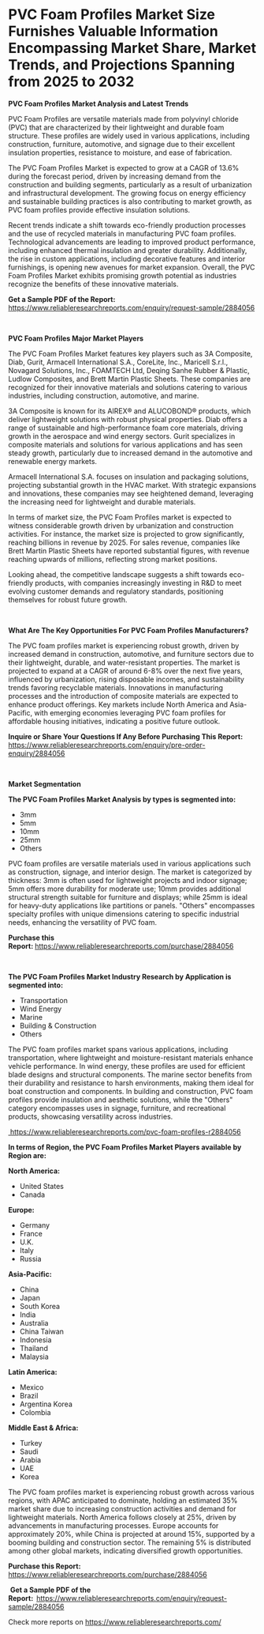 <p><h1>PVC Foam Profiles Market Size Furnishes Valuable Information Encompassing Market Share, Market Trends, and Projections Spanning from 2025 to 2032</h1></p><p><strong>PVC Foam Profiles Market Analysis and Latest Trends</strong></p>
<p><p>PVC Foam Profiles are versatile materials made from polyvinyl chloride (PVC) that are characterized by their lightweight and durable foam structure. These profiles are widely used in various applications, including construction, furniture, automotive, and signage due to their excellent insulation properties, resistance to moisture, and ease of fabrication. </p><p>The PVC Foam Profiles Market is expected to grow at a CAGR of 13.6% during the forecast period, driven by increasing demand from the construction and building segments, particularly as a result of urbanization and infrastructural development. The growing focus on energy efficiency and sustainable building practices is also contributing to market growth, as PVC foam profiles provide effective insulation solutions.</p><p>Recent trends indicate a shift towards eco-friendly production processes and the use of recycled materials in manufacturing PVC foam profiles. Technological advancements are leading to improved product performance, including enhanced thermal insulation and greater durability. Additionally, the rise in custom applications, including decorative features and interior furnishings, is opening new avenues for market expansion. Overall, the PVC Foam Profiles Market exhibits promising growth potential as industries recognize the benefits of these innovative materials.</p></p>
<p><strong>Get a Sample PDF of the Report:&nbsp;</strong> <a href="https://www.reliableresearchreports.com/enquiry/request-sample/2884056?utm_campaign=3309&utm_medium=2&utm_source=Github&utm_content=ia&utm_term=13032025&utm_id=pvc-foam-profiles">https://www.reliableresearchreports.com/enquiry/request-sample/2884056</a></p>
<p>&nbsp;</p>
<p><strong>PVC Foam Profiles Major Market Players</strong></p>
<p><p>The PVC Foam Profiles Market features key players such as 3A Composite, Diab, Gurit, Armacell International S.A., CoreLite, Inc., Maricell S.r.l., Novagard Solutions, Inc., FOAMTECH Ltd, Deqing Sanhe Rubber & Plastic, Ludlow Composites, and Brett Martin Plastic Sheets. These companies are recognized for their innovative materials and solutions catering to various industries, including construction, automotive, and marine.</p><p>3A Composite is known for its AIREX® and ALUCOBOND® products, which deliver lightweight solutions with robust physical properties. Diab offers a range of sustainable and high-performance foam core materials, driving growth in the aerospace and wind energy sectors. Gurit specializes in composite materials and solutions for various applications and has seen steady growth, particularly due to increased demand in the automotive and renewable energy markets.</p><p>Armacell International S.A. focuses on insulation and packaging solutions, projecting substantial growth in the HVAC market. With strategic expansions and innovations, these companies may see heightened demand, leveraging the increasing need for lightweight and durable materials.</p><p>In terms of market size, the PVC Foam Profiles market is expected to witness considerable growth driven by urbanization and construction activities. For instance, the market size is projected to grow significantly, reaching billions in revenue by 2025. For sales revenue, companies like Brett Martin Plastic Sheets have reported substantial figures, with revenue reaching upwards of millions, reflecting strong market positions.</p><p>Looking ahead, the competitive landscape suggests a shift towards eco-friendly products, with companies increasingly investing in R&D to meet evolving customer demands and regulatory standards, positioning themselves for robust future growth.</p></p>
<p>&nbsp;</p>
<p><strong>What Are The Key Opportunities For PVC Foam Profiles Manufacturers?</strong></p>
<p><p>The PVC foam profiles market is experiencing robust growth, driven by increased demand in construction, automotive, and furniture sectors due to their lightweight, durable, and water-resistant properties. The market is projected to expand at a CAGR of around 6-8% over the next five years, influenced by urbanization, rising disposable incomes, and sustainability trends favoring recyclable materials. Innovations in manufacturing processes and the introduction of composite materials are expected to enhance product offerings. Key markets include North America and Asia-Pacific, with emerging economies leveraging PVC foam profiles for affordable housing initiatives, indicating a positive future outlook.</p></p>
<p><strong>Inquire or Share Your Questions If Any Before Purchasing This Report:</strong> <a href="https://www.reliableresearchreports.com/enquiry/pre-order-enquiry/2884056?utm_campaign=3309&utm_medium=2&utm_source=Github&utm_content=ia&utm_term=13032025&utm_id=pvc-foam-profiles">https://www.reliableresearchreports.com/enquiry/pre-order-enquiry/2884056</a></p>
<p>&nbsp;</p>
<p><strong>Market Segmentation</strong></p>
<p><strong>The PVC Foam Profiles Market Analysis by types is segmented into:</strong></p>
<p><ul><li>3mm</li><li>5mm</li><li>10mm</li><li>25mm</li><li>Others</li></ul></p>
<p><p>PVC foam profiles are versatile materials used in various applications such as construction, signage, and interior design. The market is categorized by thickness: 3mm is often used for lightweight projects and indoor signage; 5mm offers more durability for moderate use; 10mm provides additional structural strength suitable for furniture and displays; while 25mm is ideal for heavy-duty applications like partitions or panels. "Others" encompasses specialty profiles with unique dimensions catering to specific industrial needs, enhancing the versatility of PVC foam.</p></p>
<p><strong>Purchase this Report:&nbsp;</strong><a href="https://www.reliableresearchreports.com/purchase/2884056?utm_campaign=3309&utm_medium=2&utm_source=Github&utm_content=ia&utm_term=13032025&utm_id=pvc-foam-profiles">https://www.reliableresearchreports.com/purchase/2884056</a></p>
<p>&nbsp;</p>
<p><strong>The PVC Foam Profiles Market Industry Research by Application is segmented into:</strong></p>
<p><ul><li>Transportation</li><li>Wind Energy</li><li>Marine</li><li>Building & Construction</li><li>Others</li></ul></p>
<p><p>The PVC foam profiles market spans various applications, including transportation, where lightweight and moisture-resistant materials enhance vehicle performance. In wind energy, these profiles are used for efficient blade designs and structural components. The marine sector benefits from their durability and resistance to harsh environments, making them ideal for boat construction and components. In building and construction, PVC foam profiles provide insulation and aesthetic solutions, while the "Others" category encompasses uses in signage, furniture, and recreational products, showcasing versatility across industries.</p></p>
<p><a href="https://www.reliableresearchreports.com/pvc-foam-profiles-r2884056?utm_campaign=3309&utm_medium=2&utm_source=Github&utm_content=ia&utm_term=13032025&utm_id=pvc-foam-profiles">&nbsp;https://www.reliableresearchreports.com/pvc-foam-profiles-r2884056</a></p>
<p><strong>In terms of Region, the PVC Foam Profiles Market Players available by Region are:</strong></p>
<p>
    <p> <strong> North America: </strong>
        <ul>
            <li>United States</li>
            <li>Canada</li>
        </ul>
        </p> 
    <p> <strong> Europe: </strong>
        <ul>
            <li>Germany</li>
            <li>France</li>
            <li>U.K.</li>
            <li>Italy</li>
            <li>Russia</li>
        </ul>
        </p> 
    <p> <strong> Asia-Pacific: </strong>
        <ul>
            <li>China</li>
            <li>Japan</li>
            <li>South Korea</li>
            <li>India</li>
            <li>Australia</li>
            <li>China Taiwan</li>
            <li>Indonesia</li>
            <li>Thailand</li>
            <li>Malaysia</li>
        </ul>
        </p> 
    <p> <strong> Latin America: </strong>
        <ul>
            <li>Mexico</li>
            <li>Brazil</li>
            <li>Argentina Korea</li>
            <li>Colombia</li>
        </ul>
        </p> 
    <p> <strong> Middle East & Africa: </strong>
        <ul>
            <li>Turkey</li>
            <li>Saudi</li>
            <li>Arabia</li>
            <li>UAE</li>
            <li>Korea</li>
        </ul>
    </p>
    </p>
<p><p>The PVC foam profiles market is experiencing robust growth across various regions, with APAC anticipated to dominate, holding an estimated 35% market share due to increasing construction activities and demand for lightweight materials. North America follows closely at 25%, driven by advancements in manufacturing processes. Europe accounts for approximately 20%, while China is projected at around 15%, supported by a booming building and construction sector. The remaining 5% is distributed among other global markets, indicating diversified growth opportunities.</p></p>
<p><strong>Purchase this Report: </strong><a href="https://www.reliableresearchreports.com/purchase/2884056?utm_campaign=3309&utm_medium=2&utm_source=Github&utm_content=ia&utm_term=13032025&utm_id=pvc-foam-profiles">https://www.reliableresearchreports.com/purchase/2884056</a></p>
<p>&nbsp;<strong>Get a Sample PDF of the Report:&nbsp;&nbsp;</strong><a href="https://www.reliableresearchreports.com/enquiry/request-sample/2884056?utm_campaign=3309&utm_medium=2&utm_source=Github&utm_content=ia&utm_term=13032025&utm_id=pvc-foam-profiles">https://www.reliableresearchreports.com/enquiry/request-sample/2884056</a></p>
<p><strong></strong></p>
<p>Check more reports on <a href="https://www.reliableresearchreports.com/?utm_campaign=3309&utm_medium=2&utm_source=Github&utm_content=ia&utm_term=13032025&utm_id=pvc-foam-profiles">https://www.reliableresearchreports.com/</a></p>